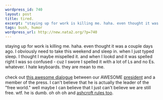 ```yaml
--- 
wordpress_id: 740
layout: post
title: tired.
excerpt: "staying up for work is killing me. haha. even thought it was a couple days ago. I obviously need to take this weekend and sleep in. when I just typed sleep. I thought I maybe mispelled it. and when I lookd and it was spelled right I was so confused - cuz I swore I spelled it with a lot of Ls and no Es. whatever. I hate keyboards. they are mean to me. check out "
tags: bush, humor
wordpress_url: http://new.nata2.org/?p=740
---
```

staying up for work is killing me. haha. even thought it was a couple days ago. I obviously need to take this weekend and sleep in. when I just typed sleep. I thought I maybe mispelled it. and when I lookd and it was spelled right I was so confused - cuz I swore I spelled it with a lot of Ls and no Es. whatever. I hate keyboards. they are mean to me. <br/><br/>check out <a href="http://www.whitehouse.gov/news/releases/2004/01/20040122-5.html">this awesome dialogue</a> between our AWESOME <a href="http://nata2.info/humor/bush/badman.jpg">president</a> and a member of the press. I can't believe that he is actually the leader of the "free world." well maybe I can believe that I just can't believe we are still free. wtf. he is dumb. oh oh oh and <a href="http://www.politechbot.com/docs/safe.ashcroft.letter.013004.pdf">ashcroft rules too</a>.
